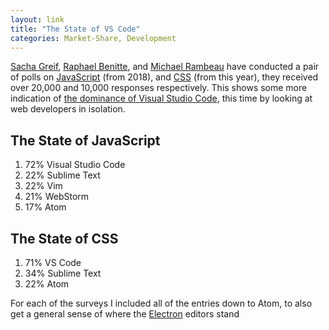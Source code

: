 ```yaml
---
layout: link
title: "The State of VS Code"
categories: Market-Share, Development
---
```


[Sacha Greif](https://twitter.com/sachagreif), [Raphael Benitte](https://twitter.com/benitteraphael), and [Michael Rambeau](https://twitter.com/michaelrambeau) have conducted a pair of polls on [JavaScript](https://2018.stateofjs.com/other-tools/) (from 2018), and [CSS](https://2019.stateofcss.com/other-tools/) (from this year), they received over 20,000 and 10,000 responses respectively. This shows some more indication of [the dominance of Visual Studio Code](/2019/04/10/2019-stackoverflow-developer-survey-results/), this time by looking at web developers in isolation.

## The State of JavaScript

1. 72% Visual Studio Code
2. 22% Sublime Text
3. 22% Vim
4. 21% WebStorm
5. 17% Atom

## The State of CSS

1. 71% VS Code
2. 34% Sublime Text
3. 22% Atom

For each of the surveys I included all of the entries down to Atom, to also get a general sense of where the [Electron](https://electronjs.org/) editors stand

